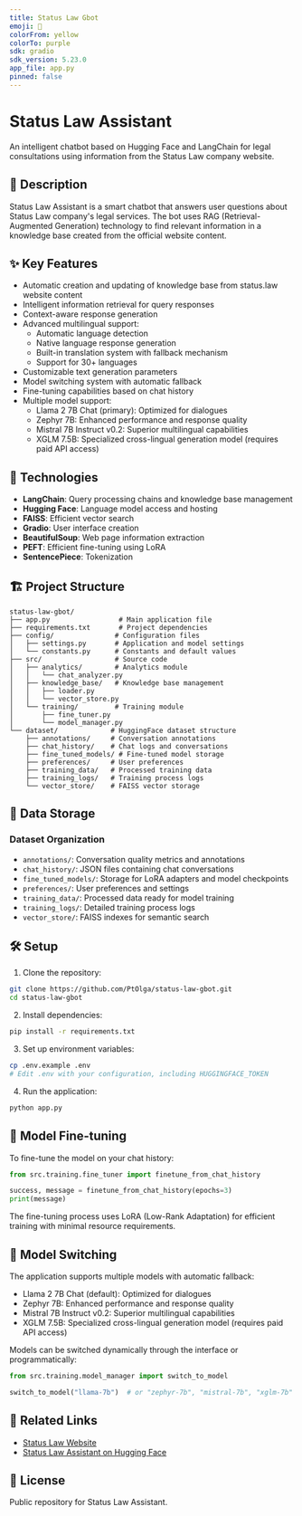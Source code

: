 ```yaml
---
title: Status Law Gbot
emoji: 💬
colorFrom: yellow
colorTo: purple
sdk: gradio
sdk_version: 5.23.0
app_file: app.py
pinned: false
---
```


# Status Law Assistant

An intelligent chatbot based on Hugging Face and LangChain for legal consultations using information from the Status Law company website.

## 📝 Description

Status Law Assistant is a smart chatbot that answers user questions about Status Law company's legal services. The bot uses RAG (Retrieval-Augmented Generation) technology to find relevant information in a knowledge base created from the official website content.

## ✨ Key Features

- Automatic creation and updating of knowledge base from status.law website content
- Intelligent information retrieval for query responses
- Context-aware response generation
- Advanced multilingual support:
  - Automatic language detection
  - Native language response generation
  - Built-in translation system with fallback mechanism
  - Support for 30+ languages
- Customizable text generation parameters
- Model switching system with automatic fallback
- Fine-tuning capabilities based on chat history
- Multiple model support:
  - Llama 2 7B Chat (primary): Optimized for dialogues
  - Zephyr 7B: Enhanced performance and response quality
  - Mistral 7B Instruct v0.2: Superior multilingual capabilities
  - XGLM 7.5B: Specialized cross-lingual generation model (requires paid API access)

## 🚀 Technologies

- **LangChain**: Query processing chains and knowledge base management
- **Hugging Face**: Language model access and hosting
- **FAISS**: Efficient vector search
- **Gradio**: User interface creation
- **BeautifulSoup**: Web page information extraction
- **PEFT**: Efficient fine-tuning using LoRA
- **SentencePiece**: Tokenization

## 🏗️ Project Structure

```
status-law-gbot/
├── app.py                 # Main application file
├── requirements.txt       # Project dependencies
├── config/               # Configuration files
│   ├── settings.py       # Application and model settings
│   └── constants.py      # Constants and default values
├── src/                  # Source code
│   ├── analytics/        # Analytics module
│   │   └── chat_analyzer.py
│   ├── knowledge_base/   # Knowledge base management
│   │   ├── loader.py
│   │   └── vector_store.py
│   └── training/         # Training module
│       ├── fine_tuner.py
│       └── model_manager.py
└── dataset/             # HuggingFace dataset structure
    ├── annotations/     # Conversation annotations
    ├── chat_history/    # Chat logs and conversations
    ├── fine_tuned_models/ # Fine-tuned model storage
    ├── preferences/     # User preferences
    ├── training_data/   # Processed training data
    ├── training_logs/   # Training process logs
    └── vector_store/    # FAISS vector storage
```

## 💾 Data Storage

### Dataset Organization
- `annotations/`: Conversation quality metrics and annotations
- `chat_history/`: JSON files containing chat conversations
- `fine_tuned_models/`: Storage for LoRA adapters and model checkpoints
- `preferences/`: User preferences and settings
- `training_data/`: Processed data ready for model training
- `training_logs/`: Detailed training process logs
- `vector_store/`: FAISS indexes for semantic search

## 🛠️ Setup

1. Clone the repository:
```bash
git clone https://github.com/PtOlga/status-law-gbot.git
cd status-law-gbot
```

2. Install dependencies:
```bash
pip install -r requirements.txt
```

3. Set up environment variables:
```bash
cp .env.example .env
# Edit .env with your configuration, including HUGGINGFACE_TOKEN
```

4. Run the application:
```bash
python app.py
```

## 🔧 Model Fine-tuning

To fine-tune the model on your chat history:

```python
from src.training.fine_tuner import finetune_from_chat_history

success, message = finetune_from_chat_history(epochs=3)
print(message)
```

The fine-tuning process uses LoRA (Low-Rank Adaptation) for efficient training with minimal resource requirements.

## 🔄 Model Switching

The application supports multiple models with automatic fallback:

- Llama 2 7B Chat (default): Optimized for dialogues
- Zephyr 7B: Enhanced performance and response quality
- Mistral 7B Instruct v0.2: Superior multilingual capabilities
- XGLM 7.5B: Specialized cross-lingual generation model (requires paid API access)

Models can be switched dynamically through the interface or programmatically:

```python
from src.training.model_manager import switch_to_model

switch_to_model("llama-7b")  # or "zephyr-7b", "mistral-7b", "xglm-7b"
```

## 🔗 Related Links

- [Status Law Website](https://status.law)
- [Status Law Assistant on Hugging Face](https://huggingface.co/spaces/Rulga/status-law-gbot)

## 📝 License

Public repository for Status Law Assistant.
